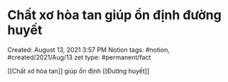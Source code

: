 ---
---

# Chất xơ hòa tan giúp ổn định đường huyết

Created: August 13, 2021 3:57 PM
Notion tags: #notion, #created/2021/Aug/13
zet type: #permanent/fact

[[Chất xơ hòa tan]] giúp ổn định [[Đường huyết]]